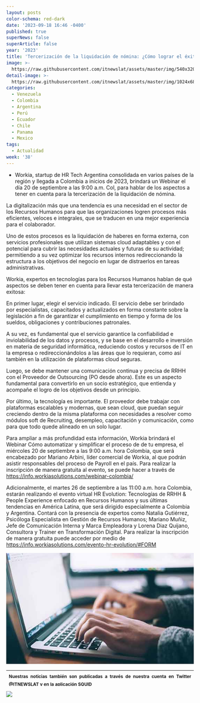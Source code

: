 ```yaml
---
layout: posts
color-schema: red-dark
date: '2023-09-18 16:46 -0400'
published: true
superNews: false
superArticle: false
year: '2023'
title: 'Tercerización de la liquidación de nómina: ¿Cómo lograr el éxito?'
image: >-
  https://raw.githubusercontent.com/itnewslat/assets/master/img/540x320/Teclado-Manos-p.jpg
detail-image: >-
  https://raw.githubusercontent.com/itnewslat/assets/master/img/1024x680/Teclado-Manos-g.jpg
categories:
  - Venezuela
  - Colombia
  - Argentina
  - Perú
  - Ecuador
  - Chile
  - Panama
  - Mexico
tags:
  - Actualidad
week: '38'
---
```

- Workia, startup de HR Tech Argentina consolidada en varios países de la región y llegada a Colombia a inicios de 2023, brindará un Webinar el día 20 de septiembre a las 9:00 a.m. Col, para hablar de los aspectos a tener en cuenta para la tercerización de la liquidación de nómina.

La digitalización más que una tendencia es una necesidad en el sector de los Recursos Humanos para que las organizaciones logren procesos más eficientes, veloces e integrales, que se traducen en una mejor experiencia para el colaborador. 

Uno de estos procesos es la liquidación de haberes en forma externa, con servicios profesionales que utilizan sistemas cloud adaptables y con el potencial para cubrir las necesidades actuales y futuras de su actividad; permitiendo a su vez optimizar los recursos internos redireccionando la estructura a los objetivos del negocio en lugar de distraerlos en tareas administrativas.

Workia, expertos en tecnologías para los Recursos Humanos hablan de qué aspectos se deben tener en cuenta para llevar esta tercerización de manera exitosa:

En primer lugar, elegir el servicio indicado. El servicio debe ser brindado por especialistas, capacitados y actualizados en forma constante sobre la legislación a fin de garantizar el cumplimiento en tiempo y forma de los sueldos, obligaciones y contribuciones patronales.

A su vez, es fundamental que el servicio garantice la confiabilidad e inviolabilidad de los datos y procesos, y se base en el desarrollo e inversión en materia de seguridad informática, reduciendo costos y recursos de IT en la empresa o redireccionándolos a las áreas que lo requieran, como así también en la utilización de plataformas cloud seguras.

Luego, se debe mantener una comunicación continua y precisa de RRHH con el Proveedor de Outsourcing (PO desde ahora). Este es un aspecto fundamental para convertirlo en un socio estratégico, que entienda y acompañe el logro de los objetivos desde un principio. 

Por último, la tecnología es importante. El proveedor debe trabajar con plataformas escalables y modernas, que sean cloud, que puedan seguir creciendo dentro de la misma plataforma con necesidades a resolver como módulos soft de Recruiting, desempleo, capacitación y comunicación, como para que todo quede alineado en un solo lugar.

Para ampliar a más profundidad esta información, Workia brindará el Webinar Cómo automatizar y simplificar el proceso de de tu empresa, el miércoles 20 de septiembre a las 9:00 a.m. hora Colombia, que será encabezado por Mariano Arbini, líder comercial de Workia, al que podrán asistir responsables del proceso de Payroll en el país. Para realizar la inscripción de manera gratuita al evento, se puede hacer a través de https://info.workiasolutions.com/webinar-colombia/

Adicionalmente, el martes 26 de septiembre a las 11:00 a.m. hora Colombia, estarán realizando el evento virtual HR Evolution: Tecnologías de RRHH & People Experience enfocado en Recursos Humanos y sus últimas tendencias en América Latina, que será dirigido especialmente a Colombia y Argentina. Contará con la presencia de expertos como Natalia Gutiérrez, Psicóloga Especialista en Gestión de Recursos Humanos; Mariano Muñiz, Jefe de Comunicación Interna y Marca Empleadora y Lorena Diaz Quijano, Consultora y Trainer en Transformación Digital. Para realizar la inscripción de manera gratuita puede acceder por medio de https://info.workiasolutions.com/evento-hr-evolution/#FORM

![](https://raw.githubusercontent.com/itnewslat/assets/master/img/540x320/Teclado-Manos-p.jpg)

<table style="height: 42px;" width="569">
<tbody>
<tr>
<td style="text-align: justify;"><sub><strong>Nuestras noticias también son publicadas a través de nuestra cuenta en Twitter <a href="https://twitter.com/itnewslat?lang=es">@ITNEWSLAT</a> y en la aplicación <a href="https://squidapp.co/en/">SQUID</a></strong></sub></td>
</tr>
</tbody>
</table>

<img src="https://tracker.metricool.com/c3po.jpg?hash=56f88a41e39ab42c063cc51676587a04"/>